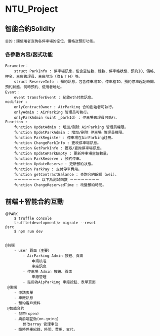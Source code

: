 # NTU_Project
## 智能合約Solidity
    目的：讓使用者查詢各停車場的空位、價格及預訂功能。
### 各參數內容/函式功能
    Parameter：
        struct ParkInfo : 停車場訊息，包含空位數、總數、停車格狀態、預約ID、價格、押金、車廠管理員、車廠地址（收ＥＴＨ）等。
        struct ReserveInfo : 預約訊息，包含停車場ID、停車格ID、預約停車起始時間、預約狀態、何時預約、使用者地址。
    Event：
        event transferEvent : 紀錄eth付款訊息。
    modifier :
        onlyContractOwner : AirParking 合約創始者可執行。
        onlyAdmin : AirParking 管理員可執行。
        onlyParkAdmin (uint _parkId) : 停車場管理員可執行。
    Funciton :
        function UpdetAdmin : 增加/刪除 AirParking 管理員權限。
        function UpdetParkAdmin : 增加/刪除 停車場 管理員權限。
        function ParkRegister : 停車場在AirParking註冊。
        function ChangeParkInfo : 更改停車場訊息。
        function GetParkInfo : 獲取/查詢停車場訊息。
        function UpdateParkEmpty : 更新停車場空位數量。
        function ParkReserve : 預約停車。
        function UpdateReserve : 更新預約狀態。
        function ParkPay : 支付停車費用。
        function getContractBalance : 查詢合約餘額（wei)。
        ＝＝＝＝＝＝＝ 以下為測試函數 ＝＝＝＝＝＝＝＝
        function ChangeReservedTime : 改變預約時間。
## 前端＋智能合約互動
    ＠PARK
        $ truffle console
        truffle(development)> migrate --reset
    @src
        $ npm run dev
    
    
    @前端
        - user 頁面（主要）
            - AirParking Admin 按鈕、頁面
                申請核准
                車廠訊息
            - 停車場 Admin 按鈕、頁面
                車廠管理
            - 註冊為AipParking 車廠按鈕、表單頁面
     @後端
        - 申請表單
        - 車廠訊息
        - 預約客戶資料
     @智能合約
        - 發幣(open)
        - 與前端互動(on-going)
            修改array 管理車位
        - 臨時停車紀錄，時間、費用、支付。
        
        
    
        



